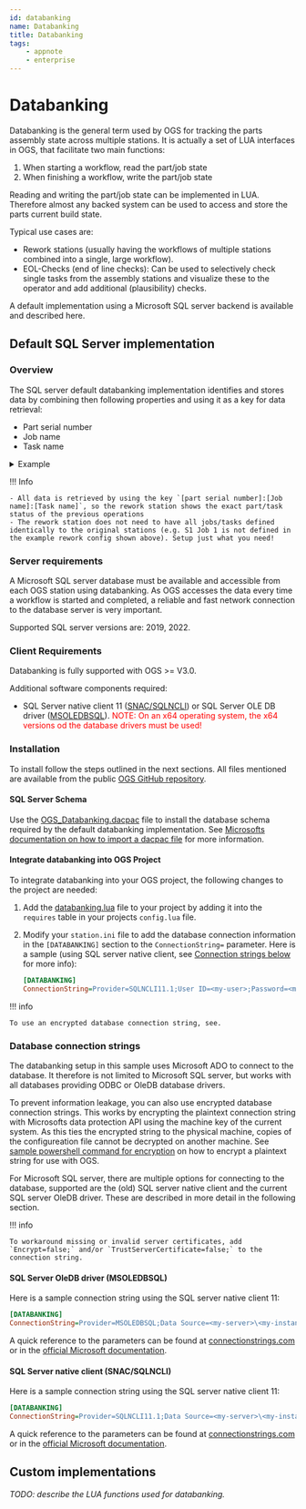 ```yaml
---
id: databanking
name: Databanking
title: Databanking
tags:
    - appnote
    - enterprise
---
```


# Databanking

Databanking is the general term used by OGS for tracking the parts assembly state across multiple stations. It is actually a set of LUA interfaces in OGS, that facilitate two main functions:

1. When starting a workflow, read the part/job state 
2. When finishing a workflow, write the part/job state

Reading and writing the part/job state can be implemented in LUA. Therefore almost any backed system can be used to access and store the parts current build state.

Typical use cases are:
- Rework stations (usually having the workflows of multiple stations combined into a single, large workflow).
- EOL-Checks (end of line checks): Can be used to selectively check single tasks from the assembly stations and visualize these to the operator and add additional (plausibility) checks.

A default implementation using a Microsoft SQL server backend is available and described here.

## Default SQL Server implementation

### Overview

The SQL server default databanking implementation identifies and stores data by combining then following properties and using it as a key for data retrieval:

- Part serial number
- Job name
- Task name

<details>

<summary>Example</summary>

### Example

Say `station 1` processes the part with the serial `123456` as follows:

| Jobs     | Tasks    | Result |
| -------- | -------- | ------ |
| S1 Job 1 | Task 1.1 | OK |
| S1 Job 2 | Task 2.1 | OK |
|          | Task 2.1 | NOK |
| S1 Job 3 | Task 3.1 | not completed|

Say the rework station `station 5` is configured to rework all jobs as follows:

| Jobs     | Tasks    | 
| -------- | -------- | 
| S1 Job 2 | Task 2.1 | 
|          | Task 2.1 | 
| S1 Job 3 | Task 3.1 | 
| S2 Job 1 | Task 4.1 | 
| S3 Job 1 | Task 5.1 | 
| S4 Job 1 | Task 6.1 | 

If the part with the serial `123456` is scanned in `station 5` (assume due to being NOK in `station 1` it is directly routed to the rework station `station 5`), it now shows up as follows in the OGS process screen (current part status was loaded from the databanking SQL server):

| Jobs     | Tasks    | Result |
| -------- | -------- | ------ |
| S1 Job 2 | Task 2.1 | OK |
|          | Task 2.1 | NOK |
| S1 Job 3 | Task 3.1 | not completed |
| S2 Job 1 | Task 4.1 | not completed |
| S3 Job 1 | Task 5.1 | not completed |
| S4 Job 1 | Task 6.1 | not completed |

</details>

!!! Info

    - All data is retrieved by using the key `[part serial number]:[Job name]:[Task name]`, so the rework station shows the exact part/task status of the previous operations
    - The rework station does not need to have all jobs/tasks defined identically to the original stations (e.g. S1 Job 1 is not defined in the example rework config shown above). Setup just what you need!


### Server requirements

A Microsoft SQL server database must be available and accessible from each OGS station using databanking. As OGS accesses the data every time a workflow is started and completed, a reliable and fast network connection to the database server is very important.

Supported SQL server versions are: 2019, 2022.

### Client Requirements

Databanking is fully supported with OGS >= V3.0.

Additional software components required:

- SQL Server native client 11 ([SNAC/SQLNCLI](https://learn.microsoft.com/en-us/sql/relational-databases/native-client/applications/installing-sql-server-native-client)) or SQL Server OLE DB driver ([MSOLEDBSQL](https://learn.microsoft.com/en-us/sql/connect/oledb/oledb-driver-for-sql-server)). <span style="color:red">NOTE: On an x64 operating system, the x64 versions od the database drivers must be used!</span> 

### Installation

To install follow the steps outlined in the next sections. All files mentioned are available from the public [OGS GitHub repository](https://github.com/haller-erne/ogs/tree/main/samples/databanking).

#### SQL Server Schema

Use the [OGS_Databanking.dacpac](https://github.com/haller-erne/ogs/raw/main/samples/databanking/OGS_Databanking.dacpac) file to install the database schema required by the default databanking implementation. See [Microsofts documentation on how to import a dacpac file](https://learn.microsoft.com/en-us/sql/relational-databases/data-tier-applications/data-tier-applications) for more information.

#### Integrate databanking into OGS Project 

To integrate databanking into your OGS project, the following changes to the project are needed:

1. Add the [databanking.lua](https://github.com/haller-erne/ogs/raw/main/samples/databanking/databanking.lua) file to your project by adding it into the `requires` table in your projects `config.lua` file.
2. Modify your `station.ini` file to add the database connection information in the `[DATABANKING]` section to the `ConnectionString=` parameter. Here is a sample (using SQL server native client, see [Connection strings below](#database-connection-strings) for more info):

    ``` ini
    [DATABANKING]
    ConnectionString=Provider=SQLNCLI11.1;User ID=<my-user>;Password=<my-pass>;Initial Catalog=<my-db>;Data Source=<my-server>\<my-instance>[,server-port]
    ```

!!! info

    To use an encrypted database connection string, see.


### Database connection strings

The databanking setup in this sample uses Microsoft ADO to connect to the database. It therefore is not limited to Microsoft SQL server, but works with all databases providing ODBC or OleDB database drivers.

To prevent information leakage, you can also use encrypted database connection strings. This works by encrypting the plaintext connection string with Microsofts data protection API using the machine key of the current system. As this ties the encrypted string to the physical machine, copies of the configureation file cannot be decrypted on another machine. See [sample powershell command for encryption](https://haller-erne.github.io/ogs/libs/lua-dpapi/#sample-powershell-commandlet-for-encryption) on how to encrypt a plaintext string for use with OGS.

For Microsoft SQL server, there are multiple options for connecting to the database, supported are the (old) SQL server native client and the current SQL server OleDB driver. These are described in more detail in the following section.

!!! info

    To workaround missing or invalid server certificates, add `Encrypt=false;` and/or `TrustServerCertificate=false;` to the connection string.


#### SQL Server OleDB driver (MSOLEDBSQL)

Here is a sample connection string using the SQL server native client 11:

``` ini
[DATABANKING]
ConnectionString=Provider=MSOLEDBSQL;Data Source=<my-server>\<my-instance>[,server-port];Initial Catalog=<my-db>;User ID=<my-user>;Password=<my-pass>;
```

A quick reference to the parameters can be found at [connectionstrings.com](https://www.connectionstrings.com/ole-db-driver-for-sql-server/) or in the [official Microsoft documentation](https://learn.microsoft.com/en-us/sql/connect/oledb/oledb-driver-for-sql-server).

#### SQL Server native client (SNAC/SQLNCLI)

Here is a sample connection string using the SQL server native client 11:

``` ini
[DATABANKING]
ConnectionString=Provider=SQLNCLI11.1;Data Source=<my-server>\<my-instance>[,server-port];Initial Catalog=<my-db>;User ID=<my-user>;Password=<my-pass>;
```

A quick reference to the parameters can be found at [connectionstrings.com](https://www.connectionstrings.com/sql-server-native-client-11-0-oledb-provider/) or in the [official Microsoft documentation](https://learn.microsoft.com/en-us/sql/relational-databases/native-client/applications/installing-sql-server-native-client).


## Custom implementations

_TODO: describe the LUA functions used for databanking._
